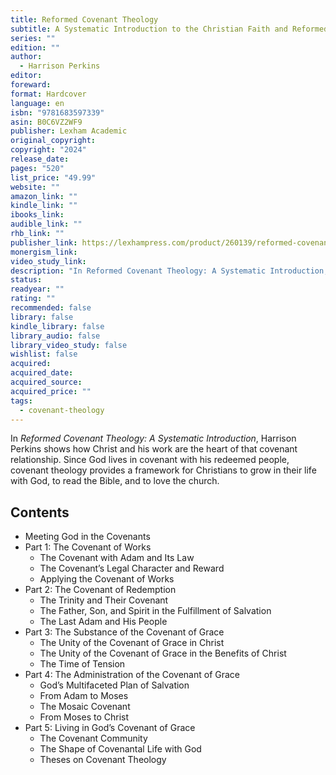 ```yaml
---
title: Reformed Covenant Theology
subtitle: A Systematic Introduction to the Christian Faith and Reformed Theology
series: ""
edition: ""
author:
  - Harrison Perkins
editor: 
foreward: 
format: Hardcover
language: en
isbn: "9781683597339"
asin: B0C6VZ2WF9
publisher: Lexham Academic
original_copyright: 
copyright: "2024"
release_date: 
pages: "520"
list_price: "49.99"
website: ""
amazon_link: ""
kindle_link: ""
ibooks_link: 
audible_link: ""
rhb_link: ""
publisher_link: https://lexhampress.com/product/260139/reformed-covenant-theology-a-systematic-introduction
monergism_link: 
video_study_link: 
description: "In Reformed Covenant Theology: A Systematic Introduction, Harrison Perkins shows how Christ and his work are the heart of that covenant relationship. Since God lives in covenant with his redeemed people, covenant theology provides a framework for Christians to grow in their life with God, to read the Bible, and to love the church."
status: 
readyear: ""
rating: ""
recommended: false
library: false
kindle_library: false
library_audio: false
library_video_study: false
wishlist: false
acquired: 
acquired_date: 
acquired_source: 
acquired_price: ""
tags:
  - covenant-theology
---
```

In _Reformed Covenant Theology: A Systematic Introduction_, Harrison Perkins shows how Christ and his work are the heart of that covenant relationship. Since God lives in covenant with his redeemed people, covenant theology provides a framework for Christians to grow in their life with God, to read the Bible, and to love the church.

## Contents

- Meeting God in the Covenants
- Part 1: The Covenant of Works
    - The Covenant with Adam and Its Law
    - The Covenant’s Legal Character and Reward
    - Applying the Covenant of Works
- Part 2: The Covenant of Redemption
    - The Trinity and Their Covenant
    - The Father, Son, and Spirit in the Fulfillment of Salvation
    - The Last Adam and His People
- Part 3: The Substance of the Covenant of Grace
    - The Unity of the Covenant of Grace in Christ
    - The Unity of the Covenant of Grace in the Benefits of Christ
    - The Time of Tension
- Part 4: The Administration of the Covenant of Grace
    - God’s Multifaceted Plan of Salvation
    - From Adam to Moses
    - The Mosaic Covenant
    - From Moses to Christ
- Part 5: Living in God’s Covenant of Grace
    - The Covenant Community
    - The Shape of Covenantal Life with God
    - Theses on Covenant Theology